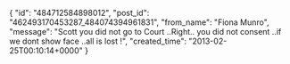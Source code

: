 {
   "id": "484712584898012",
   "post_id": "462493170453287_484074394961831",
   "from_name": "Fiona Munro",
   "message": "Scott you did not go to Court ..Right.. you did not consent ..if we dont show face ..all is lost !",
   "created_time": "2013-02-25T00:10:14+0000"
 }
